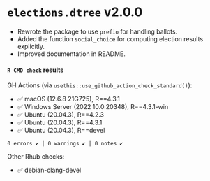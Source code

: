 # `elections.dtree` v2.0.0

* Rewrote the package to use `prefio` for handling ballots.
* Added the function `social_choice` for computing election results explicitly.
* Improved documentation in README.


#### `R CMD check` results

GH Actions (via `usethis::use_github_action_check_standard()`):

* ✅ macOS (12.6.8 21G725), R==4.3.1
* ✅ Windows Server (2022 10.0.20348), R==4.3.1-win
* ✅ Ubuntu (20.04.3), R==4.2.3
* ✅ Ubuntu (20.04.3), R==4.3.1
* ✅ Ubuntu (20.04.3), R==devel













`0 errors ✔ | 0 warnings ✔ | 0 notes ✔`

Other Rhub checks:

* ✅ debian-clang-devel
